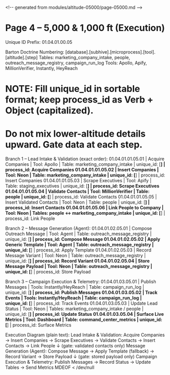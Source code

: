<!--
─────────────────────────────────────────────
📁 CTB Classification Metadata
─────────────────────────────────────────────
CTB Branch: docs/pages
Barton ID: 06.01.07
Unique ID: CTB-3E539503
Blueprint Hash:
Last Updated: 2025-10-23
Enforcement: None
─────────────────────────────────────────────
-->

<\!-- generated from modules/altitude-05000/page-05000.md -->
# Page 4 – 5,000 & 1,000 ft (Execution)
Unique ID Prefix: 01.04.01.00.05

Barton Doctrine Numbering: [database].[subhive].[microprocess].[tool].[altitude].[step]
Tables: marketing_company_intake, people, outreach_message_registry, campaign_run_log
Tools: Apollo, Apify, MillionVerifier, Instantly, HeyReach

# NOTE: Fill unique_id in sortable format; keep process_id as Verb + Object (capitalized).
# Do not mix lower-altitude details upward. Gate data at each step.

Branch 1 – Lead Intake & Validation (exact order):
01.04.01.01.05.01 | Acquire Companies | Tool: Apollo | Table: marketing_company_intake | unique_id: [____] | process_id: Acquire Companies
01.04.01.01.05.02 | Insert Companies  | Tool: Neon   | Table: marketing_company_intake | unique_id: [____] | process_id: Insert Companies
01.04.01.01.05.03 | Scrape Executives | Tool: Apify  | Table: staging_executives       | unique_id: [____] | process_id: Scrape Executives
01.04.01.01.05.04 | Validate Contacts  | Tool: MillionVerifier | Table: people | unique_id: [____] | process_id: Validate Contacts
01.04.01.01.05.05 | Insert Validated Contacts | Tool: Neon | Table: people | unique_id: [____] | process_id: Insert Contacts
01.04.01.01.05.06 | Link People to Company    | Tool: Neon | Tables: people ↔ marketing_company_intake | unique_id: [____] | process_id: Link People

Branch 2 – Message Generation (Agent):
01.04.01.02.05.01 | Compose Outreach Message | Tool: Agent | Table: outreach_message_registry | unique_id: [____] | process_id: Compose Message
01.04.01.02.05.02 | Apply Generic Template   | Tool: Agent | Table: outreach_message_registry | unique_id: [____] | process_id: Apply Template
01.04.01.02.05.03 | Record Message Variant   | Tool: Neon  | Table: outreach_message_registry | unique_id: [____] | process_id: Record Variant
01.04.01.02.05.04 | Store Message Payload    | Tool: Neon  | Table: outreach_message_registry | unique_id: [____] | process_id: Store Payload

Branch 3 – Campaign Execution & Telemetry:
01.04.01.03.05.01 | Publish Messages | Tools: Instantly/HeyReach | Table: campaign_run_log | unique_id: [____] | process_id: Publish Messages
01.04.01.03.05.02 | Track Events     | Tools: Instantly/HeyReach | Table: campaign_run_log | unique_id: [____] | process_id: Track Events
01.04.01.03.05.03 | Update Lead Status | Tool: Neon | Tables: marketing_company_intake / people | unique_id: [____] | process_id: Update Status
01.04.01.03.05.04 | Surface Live Metrics | Tool: Dashboard | Table: command_center_metrics | unique_id: [____] | process_id: Surface Metrics

Execution Diagram (plain text):
Lead Intake & Validation:
Acquire Companies → Insert Companies → Scrape Executives → Validate Contacts → Insert Contacts → Link People
  ↓ (gate: validated contacts only)
Message Generation (Agent):
Compose Message → Apply Template (fallback) → Record Variant → Store Payload
  ↓ (gate: stored payload only)
Campaign Execution & Telemetry:
Publish Messages → Record Status → Update Tables → Send Metrics
MDEOF < /dev/null
